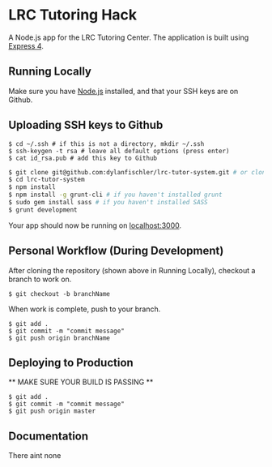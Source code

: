 # LRC Tutoring Hack

A Node.js app for the LRC Tutoring Center. 
The application is built using [Express 4](http://expressjs.com/).

## Running Locally

Make sure you have [Node.js](http://nodejs.org/) installed, and that your SSH keys are on Github.

## Uploading SSH keys to Github

```
$ cd ~/.ssh # if this is not a directory, mkdir ~/.ssh
$ ssh-keygen -t rsa # leave all default options (press enter)
$ cat id_rsa.pub # add this key to Github
```

```sh
$ git clone git@github.com:dylanfischler/lrc-tutor-system.git # or clone your own fork
$ cd lrc-tutor-system
$ npm install
$ npm install -g grunt-cli # if you haven't installed grunt
$ sudo gem install sass # if you haven't installed SASS
$ grunt development
```

Your app should now be running on [localhost:3000](http://localhost:3000/).

## Personal Workflow (During Development)

After cloning the repository (shown above in Running Locally), checkout a branch to work on. 

```
$ git checkout -b branchName
```

When work is complete, push to your branch. 

```
$ git add .
$ git commit -m "commit message"
$ git push origin branchName
```

## Deploying to Production

** MAKE SURE YOUR BUILD IS PASSING **

```
$ git add .
$ git commit -m "commit message"
$ git push origin master
```

## Documentation

There aint none